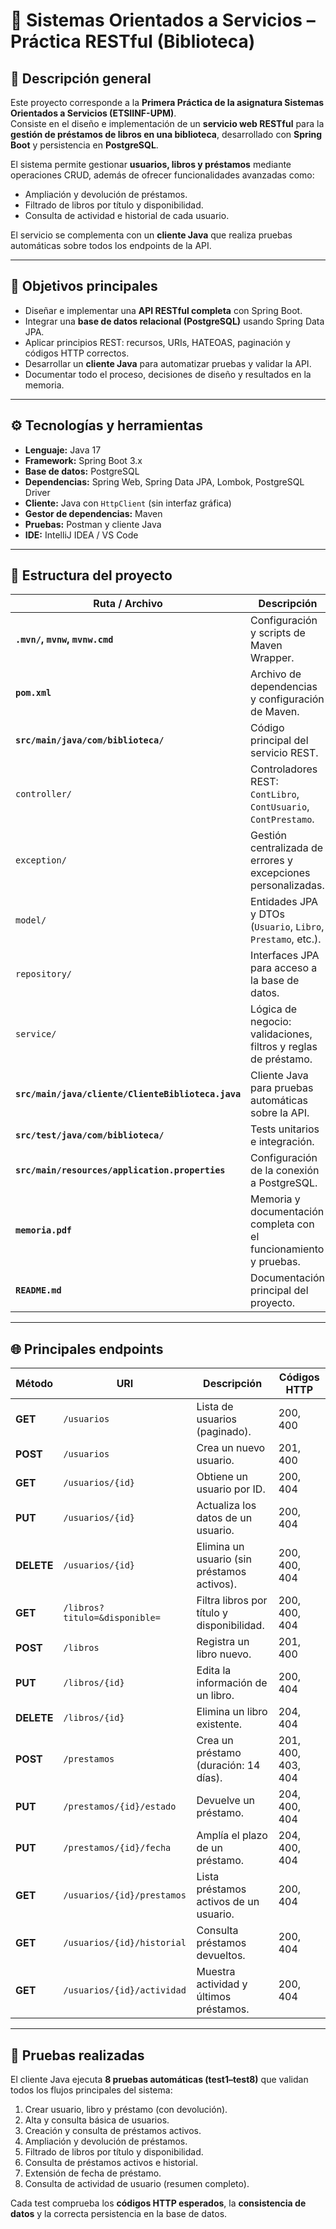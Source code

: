 # 🔗 Sistemas Orientados a Servicios – Práctica RESTful (Biblioteca)

## 🧩 Descripción general
Este proyecto corresponde a la **Primera Práctica de la asignatura Sistemas Orientados a Servicios (ETSIINF-UPM)**.  
Consiste en el diseño e implementación de un **servicio web RESTful** para la **gestión de préstamos de libros en una biblioteca**, desarrollado con **Spring Boot** y persistencia en **PostgreSQL**.

El sistema permite gestionar **usuarios, libros y préstamos** mediante operaciones CRUD, además de ofrecer funcionalidades avanzadas como:
- Ampliación y devolución de préstamos.
- Filtrado de libros por título y disponibilidad.
- Consulta de actividad e historial de cada usuario.

El servicio se complementa con un **cliente Java** que realiza pruebas automáticas sobre todos los endpoints de la API.

---

## 🎯 Objetivos principales
- Diseñar e implementar una **API RESTful completa** con Spring Boot.  
- Integrar una **base de datos relacional (PostgreSQL)** usando Spring Data JPA.  
- Aplicar principios REST: recursos, URIs, HATEOAS, paginación y códigos HTTP correctos.  
- Desarrollar un **cliente Java** para automatizar pruebas y validar la API.  
- Documentar todo el proceso, decisiones de diseño y resultados en la memoria.

---

## ⚙️ Tecnologías y herramientas
- **Lenguaje:** Java 17  
- **Framework:** Spring Boot 3.x  
- **Base de datos:** PostgreSQL  
- **Dependencias:** Spring Web, Spring Data JPA, Lombok, PostgreSQL Driver  
- **Cliente:** Java con `HttpClient` (sin interfaz gráfica)  
- **Gestor de dependencias:** Maven  
- **Pruebas:** Postman y cliente Java  
- **IDE:** IntelliJ IDEA / VS Code  

---

## 🧱 Estructura del proyecto
| Ruta / Archivo | Descripción |
|-----------------|-------------|
| **`.mvn/`, `mvnw`, `mvnw.cmd`** | Configuración y scripts de Maven Wrapper. |
| **`pom.xml`** | Archivo de dependencias y configuración de Maven. |
| **`src/main/java/com/biblioteca/`** | Código principal del servicio REST. |
| `controller/` | Controladores REST: `ContLibro`, `ContUsuario`, `ContPrestamo`. |
| `exception/` | Gestión centralizada de errores y excepciones personalizadas. |
| `model/` | Entidades JPA y DTOs (`Usuario`, `Libro`, `Prestamo`, etc.). |
| `repository/` | Interfaces JPA para acceso a la base de datos. |
| `service/` | Lógica de negocio: validaciones, filtros y reglas de préstamo. |
| **`src/main/java/cliente/ClienteBiblioteca.java`** | Cliente Java para pruebas automáticas sobre la API. |
| **`src/test/java/com/biblioteca/`** | Tests unitarios e integración. |
| **`src/main/resources/application.properties`** | Configuración de la conexión a PostgreSQL. |
| **`memoria.pdf`** | Memoria y documentación completa con el funcionamiento y pruebas. |
| **`README.md`** | Documentación principal del proyecto. |


---

## 🌐 Principales endpoints
| Método | URI | Descripción | Códigos HTTP |
|---------|-----|-------------|---------------|
| **GET** | `/usuarios` | Lista de usuarios (paginado). | 200, 400 |
| **POST** | `/usuarios` | Crea un nuevo usuario. | 201, 400 |
| **GET** | `/usuarios/{id}` | Obtiene un usuario por ID. | 200, 404 |
| **PUT** | `/usuarios/{id}` | Actualiza los datos de un usuario. | 200, 404 |
| **DELETE** | `/usuarios/{id}` | Elimina un usuario (sin préstamos activos). | 200, 400, 404 |
| **GET** | `/libros?titulo=&disponible=` | Filtra libros por título y disponibilidad. | 200, 400, 404 |
| **POST** | `/libros` | Registra un libro nuevo. | 201, 400 |
| **PUT** | `/libros/{id}` | Edita la información de un libro. | 200, 404 |
| **DELETE** | `/libros/{id}` | Elimina un libro existente. | 204, 404 |
| **POST** | `/prestamos` | Crea un préstamo (duración: 14 días). | 201, 400, 403, 404 |
| **PUT** | `/prestamos/{id}/estado` | Devuelve un préstamo. | 204, 400, 404 |
| **PUT** | `/prestamos/{id}/fecha` | Amplía el plazo de un préstamo. | 204, 400, 404 |
| **GET** | `/usuarios/{id}/prestamos` | Lista préstamos activos de un usuario. | 200, 404 |
| **GET** | `/usuarios/{id}/historial` | Consulta préstamos devueltos. | 200, 404 |
| **GET** | `/usuarios/{id}/actividad` | Muestra actividad y últimos préstamos. | 200, 404 |

---

## 🧪 Pruebas realizadas
El cliente Java ejecuta **8 pruebas automáticas (test1–test8)** que validan todos los flujos principales del sistema:
1. Crear usuario, libro y préstamo (con devolución).  
2. Alta y consulta básica de usuarios.  
3. Creación y consulta de préstamos activos.  
4. Ampliación y devolución de préstamos.  
5. Filtrado de libros por título y disponibilidad.  
6. Consulta de préstamos activos e historial.  
7. Extensión de fecha de préstamo.  
8. Consulta de actividad de usuario (resumen completo).  

Cada test comprueba los **códigos HTTP esperados**, la **consistencia de datos** y la correcta persistencia en la base de datos.
